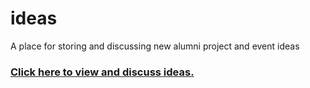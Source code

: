 ideas
=====

A place for storing and discussing new alumni project and event ideas

### [Click here to view and discuss ideas.](https://github.com/openoakland/ideas/issues)
